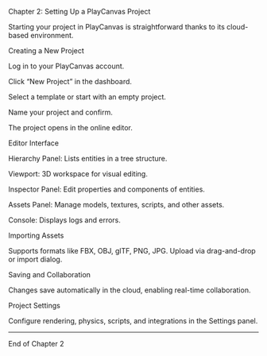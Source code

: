 Chapter 2: Setting Up a PlayCanvas Project

Starting your project in PlayCanvas is straightforward thanks to its cloud-based environment.

Creating a New Project

Log in to your PlayCanvas account.

Click “New Project” in the dashboard.

Select a template or start with an empty project.

Name your project and confirm.

The project opens in the online editor.


Editor Interface

Hierarchy Panel: Lists entities in a tree structure.

Viewport: 3D workspace for visual editing.

Inspector Panel: Edit properties and components of entities.

Assets Panel: Manage models, textures, scripts, and other assets.

Console: Displays logs and errors.


Importing Assets

Supports formats like FBX, OBJ, glTF, PNG, JPG. Upload via drag-and-drop or import dialog.

Saving and Collaboration

Changes save automatically in the cloud, enabling real-time collaboration.

Project Settings

Configure rendering, physics, scripts, and integrations in the Settings panel.


---

End of Chapter 2

